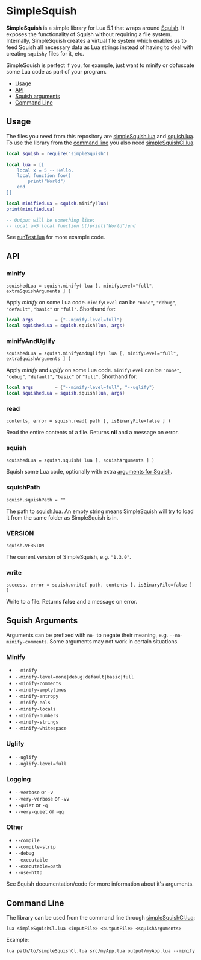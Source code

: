 # SimpleSquish
**SimpleSquish** is a simple library for Lua 5.1 that wraps around [Squish](https://github.com/LuaDist/squish/).
It exposes the functionality of Squish without requiring a file system.
Internally, SimpleSquish creates a virtual file system which enables us to feed Squish all necessary
data as Lua strings instead of having to deal with creating `squishy` files for it, etc.

SimpleSquish is perfect if you, for example, just want to minify or obfuscate some Lua code as part of your program.

- [Usage](#usage)
- [API](#api)
- [Squish arguments](#squish-arguments)
- [Command Line](#command-line)



## Usage
The files you need from this repository are [simpleSquish.lua](simpleSquish.lua) and [squish.lua](squish.lua).
To use the library from the [command line](#command-line) you also need [simpleSquishCl.lua](simpleSquishCl.lua).

```lua
local squish = require("simpleSquish")

local lua = [[
	local x = 5 -- Hello.
	local function foo()
		print("World")
	end
]]

local minifiedLua = squish.minify(lua)
print(minifiedLua)

-- Output will be something like:
-- local a=5 local function b()print("World")end
```

See [runTest.lua](runTest.lua) for more example code.



## API


### minify

`squishedLua = squish.minify( lua [, minifyLevel="full", extraSquishArguments ] )`

Apply *minify* on some Lua code.
`minifyLevel` can be `"none"`, `"debug"`, `"default"`, `"basic"` or `"full"`.
Shorthand for:

```lua
local args        = {"--minify-level=full"}
local squishedLua = squish.squish(lua, args)
```


### minifyAndUglify

`squishedLua = squish.minifyAndUglify( lua [, minifyLevel="full", extraSquishArguments ] )`

Apply *minify* and *uglify* on some Lua code.
`minifyLevel` can be `"none"`, `"debug"`, `"default"`, `"basic"` or `"full"`.
Shorthand for:

```lua
local args        = {"--minify-level=full", "--uglify"}
local squishedLua = squish.squish(lua, args)
```


### read

`contents, error = squish.read( path [, isBinaryFile=false ] )`

Read the entire contents of a file.
Returns **nil** and a message on error.


### squish

`squishedLua = squish.squish( lua [, squishArguments ] )`

Squish some Lua code, optionally with extra [arguments for Squish](#squish-arguments).


### squishPath

`squish.squishPath = ""`

The path to [squish.lua](squish.lua).
An empty string means SimpleSquish will try to load it from the same folder as SimpleSquish is in.


### VERSION

`squish.VERSION`

The current version of SimpleSquish, e.g. `"1.3.0"`.


### write

`success, error = squish.write( path, contents [, isBinaryFile=false ] )`

Write to a file.
Returns **false** and a message on error.



## Squish Arguments

Arguments can be prefixed with `no-` to negate their meaning, e.g. `--no-minify-comments`.
Some arguments may not work in certain situations.


### Minify

- `--minify`
- `--minify-level=none|debug|default|basic|full`
- `--minify-comments`
- `--minify-emptylines`
- `--minify-entropy`
- `--minify-eols`
- `--minify-locals`
- `--minify-numbers`
- `--minify-strings`
- `--minify-whitespace`


### Uglify

- `--uglify`
- `--uglify-level=full`


### Logging

- `--verbose` or `-v`
- `--very-verbose` or `-vv`
- `--quiet` or `-q`
- `--very-quiet` or `-qq`


### Other

- `--compile`
- `--compile-strip`
- `--debug`
- `--executable`
- `--executable=path`
- `--use-http`

See Squish documentation/code for more information about it's arguments.



## Command Line

The library can be used from the command line through [simpleSquishCl.lua](simpleSquishCl.lua):

`lua simpleSquishCl.lua <inputFile> <outputFile> <squishArguments>`

Example:

`lua path/to/simpleSquishCl.lua src/myApp.lua output/myApp.lua --minify`


